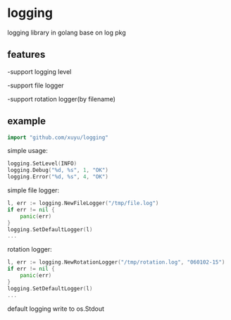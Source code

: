 logging
=======

logging library in golang base on log pkg


features
--------

-support logging level

-support file logger

-support rotation logger(by filename)


example
-------

```go
import "github.com/xuyu/logging"
```

simple usage:

```go
logging.SetLevel(INFO)
logging.Debug("%d, %s", 1, "OK")
logging.Error("%d, %s", 4, "OK")
```

simple file logger:

```go
l, err := logging.NewFileLogger("/tmp/file.log")
if err != nil {
	panic(err)
}
logging.SetDefaultLogger(l)
...
```

rotation logger:

```go
l, err := logging.NewRotationLogger("/tmp/rotation.log", "060102-15")
if err != nil {
	panic(err)
}
logging.SetDefaultLogger(l)
...
```

default logging write to os.Stdout
